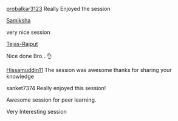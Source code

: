 [probalkar3123](http://github.com/probalkar3123) 
Really Enjoyed the session


[Samiksha](http://github.com/Samiksha0103)

very nice session

[Tejas-Rajput](https://github.com/Tejas-Rajput)

Nice done Bro...👌

[Hissamuddin11](http://github.com/Hissamuddin11)
The session was awesome thanks for sharing your knowledge 


sanket7374
Really enjoyed this session!

Awesome session for peer learning.

Very Interesting session




